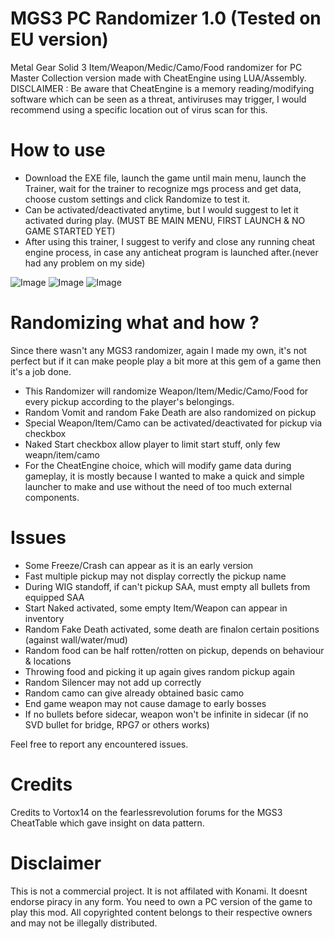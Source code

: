 # MGS3 PC Randomizer 1.0 (Tested on EU version)
Metal Gear Solid 3 Item/Weapon/Medic/Camo/Food randomizer for PC Master Collection version made with CheatEngine using LUA/Assembly.
DISCLAIMER : Be aware that CheatEngine is a memory reading/modifying software which can be seen as a threat, antiviruses may trigger, I would recommend using a specific location out of virus scan for this.

# How to use
- Download the EXE file, launch the game until main menu, launch the Trainer, wait for the trainer to recognize mgs process and get data, choose custom settings and click Randomize to test it.
- Can be activated/deactivated anytime, but I would suggest to let it activated during play.
(MUST BE MAIN MENU, FIRST LAUNCH & NO GAME STARTED YET)
- After using this trainer, I suggest to verify and close any running cheat engine process, in case any anticheat program is launched after.(never had any problem on my side)

![Image](https://github.com/user-attachments/assets/6e4fa636-165c-4654-bdf2-6e23e0fa12a1)
![Image](https://github.com/user-attachments/assets/89290a2d-dbf0-40bd-89b5-b1abd2e76b59)
![Image](https://github.com/user-attachments/assets/0ca036d1-45c4-4c6c-88f6-96e944838b7b)

# Randomizing what and how ?
Since there wasn't any MGS3 randomizer, again I made my own, it's not perfect but if it can make people play a bit more at this gem of a game then it's a job done.
- This Randomizer will randomize Weapon/Item/Medic/Camo/Food for every pickup according to the player's belongings.
- Random Vomit and random Fake Death are also randomized on pickup
- Special Weapon/Item/Camo can be activated/deactivated for pickup via checkbox
- Naked Start checkbox allow player to limit start stuff, only few weapn/item/camo
- For the CheatEngine choice, which will modify game data during gameplay, 
  it is mostly because I wanted to make a quick and simple launcher to make and use without the need of too much external components.

# Issues
- Some Freeze/Crash can appear as it is an early version
- Fast multiple pickup may not display correctly the pickup name
- During WIG standoff, if can't pickup SAA, must empty all bullets from equipped SAA
- Start Naked activated, some empty Item/Weapon can appear in inventory
- Random Fake Death activated, some death are finalon certain positions (against wall/water/mud)
- Random food can be half rotten/rotten on pickup, depends on behaviour & locations
- Throwing food and picking it up again gives random pickup again
- Random Silencer may not add up correctly
- Random camo can give already obtained basic camo
- End game weapon may not cause damage to early bosses
- If no bullets before sidecar, weapon won't be infinite in sidecar
(if no SVD bullet for bridge, RPG7 or others works)

Feel free to report any encountered issues.

# Credits
Credits to Vortox14 on the fearlessrevolution forums for the MGS3 CheatTable which gave insight on data pattern.

# Disclaimer
This is not a commercial project. It is not affilated with Konami. It doesnt endorse piracy in any form. You need to own a PC version of the game to play this mod. All copyrighted content belongs to their respective owners and may not be illegally distributed.
